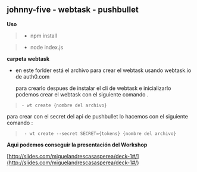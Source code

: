 ## **johnny-five -  webtask - pushbullet**

**Uso**

> -  npm install

> -  node index.js

**carpeta webtask**

  - en este forlder está el archivo para crear el webtask  usando webtask.io de auth0.com

    para crearlo despues de instalar el cli de webtask  e inicializarlo podemos
    crear el webtask con el siguiente comando .

>     - wt create {nombre del archivo}

   para crear con  el secret del api de pushbullet lo hacemos con el siguiente comando :


>      - wt create --secret SECRET={tokens} {nombre del archivo}


**Aqui podemos conseguir la presentación del Workshop**

 [http://slides.com/miguelandrescasasperea/deck-1#/](http://slides.com/miguelandrescasasperea/deck-1#/)
